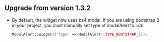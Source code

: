 Upgrade from version 1.3.2
-----------------------

* By default, the widget now uses bs4 modal. If you are  using bootstrap 3 in your project, you must manually set type of modalAlert to `bs3`: 
  ```php
  ModalAlert::widget(['type' => ModalAlert::TYPE_BOOTSTRAP_3]);
  ```
